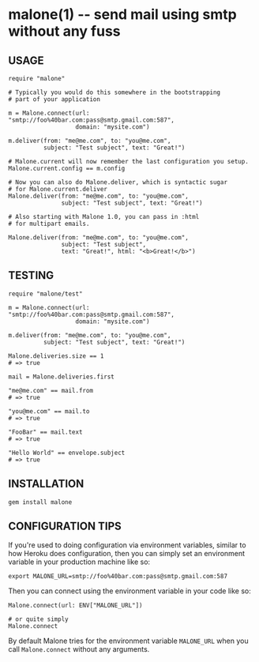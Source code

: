 malone(1) -- send mail using smtp without any fuss
==================================================

## USAGE

    require "malone"

    # Typically you would do this somewhere in the bootstrapping
    # part of your application

    m = Malone.connect(url: "smtp://foo%40bar.com:pass@smtp.gmail.com:587",
                       domain: "mysite.com")

    m.deliver(from: "me@me.com", to: "you@me.com",
              subject: "Test subject", text: "Great!")

    # Malone.current will now remember the last configuration you setup.
    Malone.current.config == m.config

    # Now you can also do Malone.deliver, which is syntactic sugar
    # for Malone.current.deliver
    Malone.deliver(from: "me@me.com", to: "you@me.com",
                   subject: "Test subject", text: "Great!")

    # Also starting with Malone 1.0, you can pass in :html
    # for multipart emails.

    Malone.deliver(from: "me@me.com", to: "you@me.com",
                   subject: "Test subject",
                   text: "Great!", html: "<b>Great!</b>")


## TESTING

    require "malone/test"

    m = Malone.connect(url: "smtp://foo%40bar.com:pass@smtp.gmail.com:587",
                       domain: "mysite.com")

    m.deliver(from: "me@me.com", to: "you@me.com",
              subject: "Test subject", text: "Great!")

    Malone.deliveries.size == 1
    # => true

    mail = Malone.deliveries.first

    "me@me.com" == mail.from
    # => true

    "you@me.com" == mail.to
    # => true

    "FooBar" == mail.text
    # => true

    "Hello World" == envelope.subject
    # => true

## INSTALLATION

    gem install malone

## CONFIGURATION TIPS

If you're used to doing configuration via environment
variables, similar to how Heroku does configuration, then
you can simply set an environment variable in your
production machine like so:

    export MALONE_URL=smtp://foo%40bar.com:pass@smtp.gmail.com:587

Then you can connect using the environment variable in your
code like so:

    Malone.connect(url: ENV["MALONE_URL"])

    # or quite simply
    Malone.connect

By default Malone tries for the environment variable `MALONE_URL` when
you call `Malone.connect` without any arguments.
